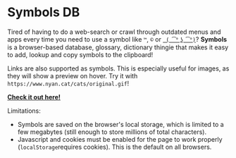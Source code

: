 # Symbols DB

Tired of having to do a web-search or crawl through outdated menus and apps every time you need to use a symbol like `™`, `©` or [` ( ͡° ͜ʖ ͡°)`](https://www.youtube.com/watch?v=wGlBwW7f5HA)?
**Symbols** is a browser-based database, glossary, dictionary thingie that makes it easy to add, lookup and copy symbols to the clipboard!

Links are also supported as symbols. This is especially useful for images, as they will show a preview on hover. Try it with `https://www.nyan.cat/cats/original.gif`!

**[Check it out here!](https://tukkek.github.io/symbols/)**

Limitations:
* Symbols are saved on the browser's local storage, which is limited to a few megabytes (still enough to store millions of total characters).
* Javascript and cookies must be enabled for the page to work properly (`localStorage`requires cookies). This is the default on all browsers.
